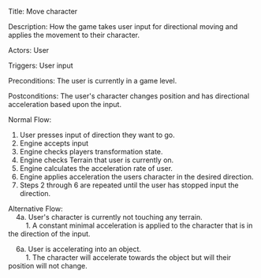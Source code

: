 Title: Move character

Description: How the game takes user input for directional 
moving and applies the movement to their character.

Actors: User

Triggers: User input

Preconditions: The user is currently in a game level.

Postconditions: The user's character changes position and has directional acceleration based upon the input.

Normal Flow:

1. User presses input of direction they want to go.
2. Engine accepts input
3. Engine checks players transformation state.
4. Engine checks Terrain that user is currently on.
5. Engine calculates the acceleration rate of user.
6. Engine applies acceleration the users character in the desired direction.
7. Steps 2 through 6 are repeated until the user has stopped input the direction.

Alternative Flow:<br>
&nbsp;&nbsp;&nbsp;&nbsp;4a. User's character is currently not touching any terrain.<br>
	&nbsp;&nbsp;&nbsp;&nbsp;&nbsp;&nbsp;&nbsp;&nbsp; 1. A constant minimal acceleration is applied to the character that is in the direction of the input.
	
&nbsp;&nbsp;&nbsp;&nbsp;6a. User is accelerating into an object.<br>
	&nbsp;&nbsp;&nbsp;&nbsp;&nbsp;&nbsp;&nbsp;&nbsp; 1. The character will accelerate towards the object but will their position will not change.
	
